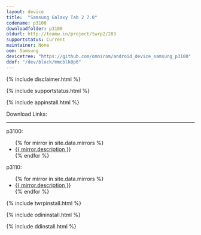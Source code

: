 ```yaml
---
layout: device
title:  "Samsung Galaxy Tab 2 7.0"
codename: p3100
downloadfolder: p3100
oldurl: http://teamw.in/project/twrp2/283
supportstatus: Current
maintainer: None
oem: Samsung
devicetree: "https://github.com/omnirom/android_device_samsung_p3100"
ddof: "/dev/block/mmcblk0p6"
---
```


{% include disclaimer.html %}

{% include supportstatus.html %}

{% include appinstall.html %}

<div class='page-heading'>Download Links:</div>
<hr />
<p class="text">p3100:</p>
<ul>
{% for mirror in site.data.mirrors %}
  <li>
    <a href="{{ mirror.baseurl }}p3100">
      {{ mirror.description }}
    </a>
  </li>
{% endfor %}
</ul>
<p class="text">p3110:</p>
<ul>
{% for mirror in site.data.mirrors %}
  <li>
    <a href="{{ mirror.baseurl }}p3110">
      {{ mirror.description }}
    </a>
  </li>
{% endfor %}
</ul>

{% include twrpinstall.html %}

{% include odininstall.html %}

{% include ddinstall.html %}
